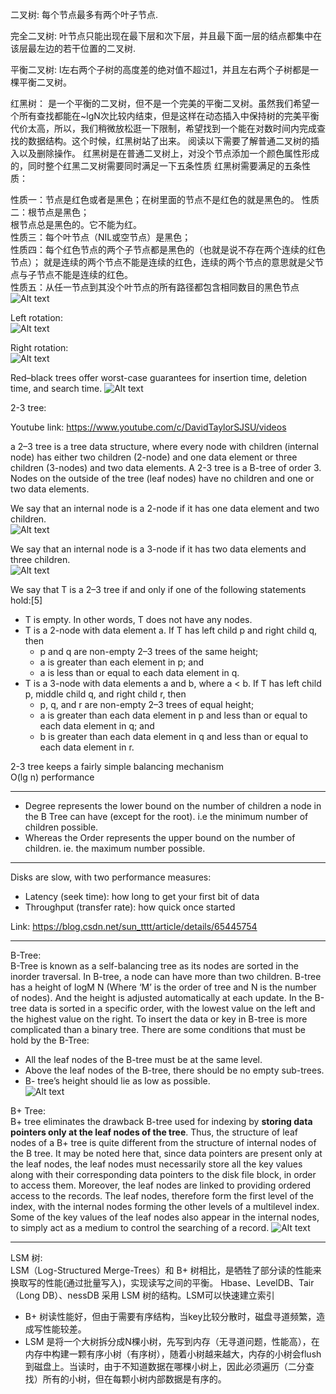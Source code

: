 二叉树: 每个节点最多有两个叶子节点.

完全二叉树: 叶节点只能出现在最下层和次下层，并且最下面一层的结点都集中在该层最左边的若干位置的二叉树.

平衡二叉树: l左右两个子树的高度差的绝对值不超过1，并且左右两个子树都是一棵平衡二叉树。

红黑树： 是一个平衡的二叉树，但不是一个完美的平衡二叉树。虽然我们希望一个所有查找都能在~lgN次比较内结束，但是这样在动态插入中保持树的完美平衡代价太高，所以，我们稍微放松逛一下限制，希望找到一个能在对数时间内完成查找的数据结构。这个时候，红黑树站了出来。
阅读以下需要了解普通二叉树的插入以及删除操作。
红黑树是在普通二叉树上，对没个节点添加一个颜色属性形成的，同时整个红黑二叉树需要同时满足一下五条性质
红黑树需要满足的五条性质：  

性质一：节点是红色或者是黑色；在树里面的节点不是红色的就是黑色的。 
性质二：根节点是黑色；  
根节点总是黑色的。它不能为红。  
性质三：每个叶节点（NIL或空节点）是黑色；   
性质四：每个红色节点的两个子节点都是黑色的（也就是说不存在两个连续的红色节点）；
就是连续的两个节点不能是连续的红色，连续的两个节点的意思就是父节点与子节点不能是连续的红色。  
性质五：从任一节点到其没个叶节点的所有路径都包含相同数目的黑色节点  
![Alt text](images/Tree_blackRedTree.png?raw=true "methods")  

Left rotation:   
![Alt text](images/Tree_leftRotation.gif?raw=true "methods")  

Right rotation:   
![Alt text](images/Tree_rightRotation.gif?raw=true "methods") 


Red–black trees offer worst-case guarantees for insertion time, deletion time, and search time.
![Alt text](images/Tree_blackRedTree_efficiency.png?raw=true "methods") 


2-3 tree:  

Youtube link: https://www.youtube.com/c/DavidTaylorSJSU/videos  

a 2–3 tree is a tree data structure, where every node with children (internal node) has either two children (2-node) and one data element or three children (3-nodes) and two data elements. A 2-3 tree is a B-tree of order 3. Nodes on the outside of the tree (leaf nodes) have no children and one or two data elements.  

We say that an internal node is a 2-node if it has one data element and two children.  
![Alt text](images/2node.png?raw=true "methods")  
 
We say that an internal node is a 3-node if it has two data elements and three children.   
![Alt text](images/3node.png?raw=true "methods")  

We say that T is a 2–3 tree if and only if one of the following statements hold:[5]

- T is empty. In other words, T does not have any nodes.
- T is a 2-node with data element a. If T has left child p and right child q, then  
  - p and q are non-empty 2–3 trees of the same height;
  - a is greater than each element in p; and  
  - a is less than or equal to each data element in q.  
- T is a 3-node with data elements a and b, where a < b. If T has left child p, middle child q, and right child r, then  
  - p, q, and r are non-empty 2–3 trees of equal height;  
  - a is greater than each data element in p and less than or equal to each data element in q; and  
  - b is greater than each data element in q and less than or equal to each data element in r.  

2-3 tree keeps a fairly simple balancing mechanism  
O(lg n) performance

***
- Degree represents the lower bound on the number of children a node in the B Tree can have (except for the root). i.e the minimum number of children possible. 
- Whereas the Order represents the upper bound on the number of children. ie. the maximum number possible.

***
Disks are slow, with two performance measures:
- Latency (seek time): how long to get your first bit of data
- Throughput (transfer rate): how quick once started

Link: https://blog.csdn.net/sun_tttt/article/details/65445754

***
B-Tree:  
B-Tree is known as a self-balancing tree as its nodes are sorted in the inorder traversal. In B-tree, a node can have more than two children. B-tree has a height of logM N (Where ‘M’ is the order of tree and N is the number of nodes). And the height is adjusted automatically at each update. In the B-tree data is sorted in a specific order, with the lowest value on the left and the highest value on the right. To insert the data or key in B-tree is more complicated than a binary tree.
There are some conditions that must be hold by the B-Tree:  
- All the leaf nodes of the B-tree must be at the same level.
- Above the leaf nodes of the B-tree, there should be no empty sub-trees.
- B- tree’s height should lie as low as possible.  
![Alt text](images/b_tree.png?raw=true "methods")  

B+ Tree:  
B+ tree eliminates the drawback B-tree used for indexing by <b>storing data pointers only at the leaf nodes of the tree</b>. Thus, the structure of leaf nodes of a B+ tree is quite different from the structure of internal nodes of the B tree. It may be noted here that, since data pointers are present only at the leaf nodes, the leaf nodes must necessarily store all the key values along with their corresponding data pointers to the disk file block, in order to access them. Moreover, the leaf nodes are linked to providing ordered access to the records. The leaf nodes, therefore form the first level of the index, with the internal nodes forming the other levels of a multilevel index. Some of the key values of the leaf nodes also appear in the internal nodes, to simply act as a medium to control the searching of a record.
![Alt text](images/bplus.png?raw=true "methods") 

***
LSM 树:  
LSM（Log-Structured Merge-Trees）和 B+ 树相比，是牺牲了部分读的性能来换取写的性能(通过批量写入)，实现读写之间的平衡。 Hbase、LevelDB、Tair（Long DB）、nessDB 采用 LSM 树的结构。LSM可以快速建立索引
- B+ 树读性能好，但由于需要有序结构，当key比较分散时，磁盘寻道频繁，造成写性能较差。
- LSM 是将一个大树拆分成N棵小树，先写到内存（无寻道问题，性能高），在内存中构建一颗有序小树（有序树），随着小树越来越大，内存的小树会flush到磁盘上。当读时，由于不知道数据在哪棵小树上，因此必须遍历（二分查找）所有的小树，但在每颗小树内部数据是有序的。
